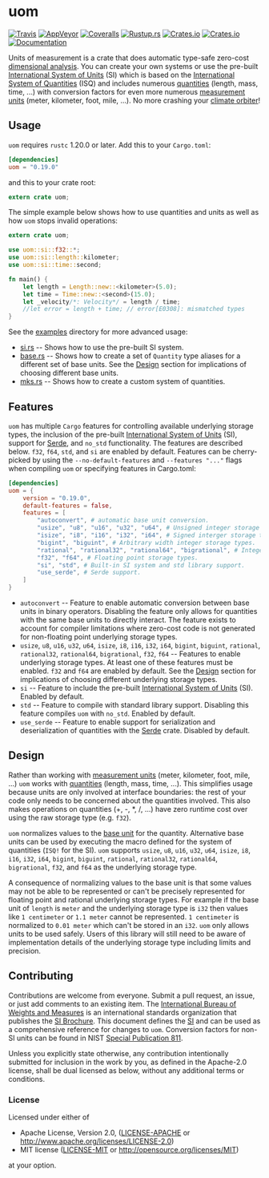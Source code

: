 uom
===
[![Travis](https://travis-ci.org/iliekturtles/uom.svg?branch=master)](https://travis-ci.org/iliekturtles/uom)
[![AppVeyor](https://ci.appveyor.com/api/projects/status/github/iliekturtles/uom?svg=true&branch=master)](https://ci.appveyor.com/project/iliekturtles/uom)
[![Coveralls](https://coveralls.io/repos/github/iliekturtles/uom/badge.svg?branch=master)](https://coveralls.io/github/iliekturtles/uom?branch=master)
[![Rustup.rs](https://img.shields.io/badge/rustc-1.20.0%2B-orange.svg)](https://rustup.rs/)
[![Crates.io](https://img.shields.io/crates/v/uom.svg)](https://crates.io/crates/uom)
[![Crates.io](https://img.shields.io/crates/l/uom.svg)](https://crates.io/crates/uom)
[![Documentation](https://img.shields.io/badge/documentation-docs.rs-blue.svg)](https://docs.rs/uom)

Units of measurement is a crate that does automatic type-safe zero-cost
[dimensional analysis][analysis]. You can create your own systems or use the pre-built
[International System of Units][si] (SI) which is based on the
[International System of Quantities][isq] (ISQ) and includes numerous [quantities][quantity]
(length, mass, time, ...) with conversion factors for even more numerous
[measurement units][measurement] (meter, kilometer, foot, mile, ...). No more crashing your
[climate orbiter][orbiter]!

[analysis]: https://en.wikipedia.org/wiki/Dimensional_analysis
[si]: http://jcgm.bipm.org/vim/en/1.16.html
[isq]: http://jcgm.bipm.org/vim/en/1.6.html
[quantity]: http://jcgm.bipm.org/vim/en/1.1.html
[measurement]: http://jcgm.bipm.org/vim/en/1.9.html
[orbiter]: https://en.wikipedia.org/wiki/Mars_Climate_Orbiter

## Usage
`uom` requires `rustc` 1.20.0 or later. Add this to your `Cargo.toml`:

```toml
[dependencies]
uom = "0.19.0"
```

and this to your crate root:

```rust
extern crate uom;
```

The simple example below shows how to use quantities and units as well as how `uom` stops invalid
operations:

```rust
extern crate uom;

use uom::si::f32::*;
use uom::si::length::kilometer;
use uom::si::time::second;

fn main() {
    let length = Length::new::<kilometer>(5.0);
    let time = Time::new::<second>(15.0);
    let _velocity/*: Velocity*/ = length / time;
    //let error = length + time; // error[E0308]: mismatched types
}
```

See the [examples](examples) directory for more advanced usage:

 * [si.rs](examples/si.rs) -- Shows how to use the pre-built SI system.
 * [base.rs](examples/base.rs) -- Shows how to create a set of `Quantity` type aliases for a
   different set of base units. See the [Design](#design) section for implications of choosing
   different base units.
 * [mks.rs](examples/mks.rs) -- Shows how to create a custom system of quantities.

## Features
`uom` has multiple `Cargo` features for controlling available underlying storage types, the
inclusion of the pre-built [International System of Units][si] (SI), support for [Serde][serde],
and `no_std` functionality. The features are described below. `f32`, `f64`, `std`, and `si` are
enabled by default. Features can be cherry-picked by using the `--no-default-features` and
`--features "..."` flags when compiling `uom` or specifying features in Cargo.toml:

```toml
[dependencies]
uom = {
    version = "0.19.0",
    default-features = false,
    features = [
        "autoconvert", # automatic base unit conversion.
        "usize", "u8", "u16", "u32", "u64", # Unsigned integer storage types.
        "isize", "i8", "i16", "i32", "i64", # Signed interger storage types.
        "bigint", "biguint", # Arbitrary width integer storage types.
        "rational", "rational32", "rational64", "bigrational", # Integer ratio storage types.
        "f32", "f64", # Floating point storage types.
        "si", "std", # Built-in SI system and std library support.
        "use_serde", # Serde support.
    ]
}
```

 * `autoconvert` -- Feature to enable automatic conversion between base units in binary operators.
   Disabling the feature only allows for quantities with the same base units to directly interact.
   The feature exists to account for compiler limitations where zero-cost code is not generated for
   non-floating point underlying storage types.
 * `usize`, `u8`, `u16`, `u32`, `u64`, `isize`, `i8`, `i16`, `i32`, `i64`, `bigint`, `biguint`,
   `rational`, `rational32`, `rational64`, `bigrational`, `f32`, `f64` -- Features to enable
   underlying storage types. At least one of these features must be enabled. `f32` and `f64` are
   enabled by default. See the [Design](#design) section for implications of choosing different
   underlying storage types.
 * `si` -- Feature to include the pre-built [International System of Units][si] (SI). Enabled by
   default.
 * `std` -- Feature to compile with standard library support. Disabling this feature compiles `uom`
   with `no_std`. Enabled by default.
 * `use_serde` -- Feature to enable support for serialization and deserialization of quantities
   with the [Serde][serde] crate. Disabled by default.

[si]: http://jcgm.bipm.org/vim/en/1.16.html
[serde]: https://serde.rs/

## Design
Rather than working with [measurement units](http://jcgm.bipm.org/vim/en/1.9.html) (meter,
kilometer, foot, mile, ...) `uom` works with [quantities](http://jcgm.bipm.org/vim/en/1.1.html)
(length, mass, time, ...). This simplifies usage because units are only involved at interface
boundaries: the rest of your code only needs to be concerned about the quantities involved. This
also makes operations on quantities (+, -, \*, /, ...) have zero runtime cost over
using the raw storage type (e.g. `f32`).

`uom` normalizes values to the [base unit](http://jcgm.bipm.org/vim/en/1.10.html) for the quantity.
Alternative base units can be used by executing the macro defined for the system of quantities
(`ISQ!` for the SI). `uom` supports `usize`, `u8`, `u16`, `u32`, `u64`, `isize`, `i8`, `i16`, `i32`,
`i64`, `bigint`, `biguint`, `rational`, `rational32`, `rational64`, `bigrational`, `f32`, and `f64`
as the underlying storage type.

A consequence of normalizing values to the base unit is that some values may not be able to be
represented or can't be precisely represented for floating point and rational underlying storage
types. For example if the base unit of `length` is `meter` and the underlying storage type is `i32`
then values like `1 centimeter` or `1.1 meter` cannot be represented. `1 centimeter` is normalized
to `0.01 meter` which can't be stored in an `i32`. `uom` only allows units to be used safely. Users
of this library will still need to be aware of implementation details of the underlying storage type
including limits and precision.

## Contributing
Contributions are welcome from everyone. Submit a pull request, an issue, or just add comments to an
existing item. The [International Bureau of Weights and Measures][BIPM] is an international
standards organization that publishes the [SI Brochure][brochure]. This document defines the [SI]
and can be used as a comprehensive reference for changes to `uom`. Conversion factors for non-SI
units can be found in NIST [Special Publication 811][nist811].

Unless you explicitly state otherwise, any contribution intentionally submitted for inclusion in
the work by you, as defined in the Apache-2.0 license, shall be dual licensed as below, without any
additional terms or conditions.

### License
Licensed under either of

 * Apache License, Version 2.0, ([LICENSE-APACHE](LICENSE-APACHE) or
   <http://www.apache.org/licenses/LICENSE-2.0>)
 * MIT license ([LICENSE-MIT](LICENSE-MIT) or <http://opensource.org/licenses/MIT>)

at your option.

[BIPM]: http://www.bipm.org/en/about-us/
[brochure]: http://www.bipm.org/en/publications/si-brochure/
[si]: http://jcgm.bipm.org/vim/en/1.16.html
[nist811]: https://www.nist.gov/pml/nist-guide-si-appendix-b9-factors-units-listed-kind-quantity-or-field-science
